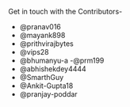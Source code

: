 Get in touch with the Contributors-
- @pranav016
- @mayank898
- @prithvirajbytes
- @vips28
- @bhumanyu-a
-@prm199
- @abhishekdey4444
- @SmarthGuy
- @Ankit-Gupta18
- @pranjay-poddar

